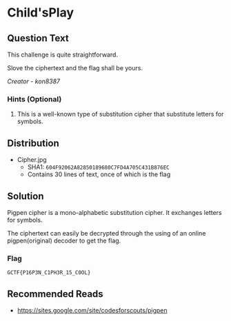 # Child'sPlay

## Question Text

This challenge is quite straightforward.

Slove the ciphertext and the flag shall be yours.

*Creator - kon8387*

### Hints (Optional)
1. This is a well-known type of substitution cipher that substitute letters for symbols.

## Distribution
- Cipher.jpg
    - SHA1: `604F92062A82850189680C7FD4A705C431B876EC`
    - Contains 30 lines of text, once of which is the flag

## Solution
Pigpen cipher is a mono-alphabetic substitution cipher. It exchanges letters for symbols.

The ciphertext can easily be decrypted through the using of an online pigpen(original) decoder to get the flag.

### Flag
`GCTF{P16P3N_C1PH3R_15_C0OL}`

## Recommended Reads
* https://sites.google.com/site/codesforscouts/pigpen